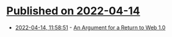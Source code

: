 # [Published on 2022-04-14](index.md)

* [2022-04-14, 11:58:51](https://news.ycombinator.com/item?id=31025701) - [An Argument for a Return to Web 1.0](https://vhsoverdrive.neocities.org/essays/oldweb.html)
